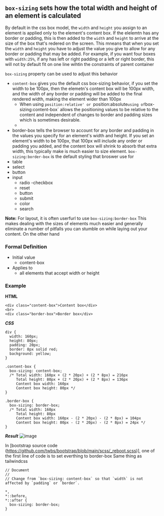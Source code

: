 ## `box-sizing` sets how the total width and height of an element is calculated
By default in the css box model, the `width` and `height` you assign to an element is applied only to the element's content box. If the elelemtn has any border or padding, this is then added to the `width` and `height` to arrive at the size of the box that's redered on the screen. This mneans that when you set the `width` and `height` you have to adjust the value you give to allow for any border or padding that may be added. For example, if you want four boxes with `width:25%`, if any has left or right padding or a left or right border, this will not by default fit on one line wihtin the constraints of parent container

`box-sizing` property can be used to adjust this behavior
- `content-box` gives you the default css box-sizing behavior, if you set the width to be 100px, then the elemetn's content box will be 100px width, and the width of any border or padding will be added to the final rendered width, making the element wider than 100px
  - When using `position:relative' or `position:absolute` using of `box-sizing:content-box` allows the positioning values to be relative to the content and independent of changes to border and padding sizes which is sometimes desirable.
  -  
- border-box tells the browser to account for any border and padding in the values you specify for an element's width and height. If you set an element's width to be 100px, that 100px will include any order or padding you added, and the content box will shrink to absorb that extra width, this typically make is much easier to size element. `box-sizing:border-box` is the default styling that broswer use for 
 - table
 - select
 - button
 - input
   - radio
    -checkbox
    - reset
    - button
    - submit
    - color
    - search 

**Note:** For layout, it is often userfurl to use `box-sizing:border-box` This makes dealing with the sizes of elements much easier and generally eliminate a number of pitfalls you can stumble on while laying out your content. On the other hand

### Formal Definition
- Initial value
  - content-box   
- Applies to
  - all elements that accept width or height 

### Example
 **HTML**
 ```
 <div class="content-box">Content box</div>
<br>
<div class="border-box">Border box</div>
 ```
 ***CSS***
```
div {
  width: 160px;
  height: 80px;
  padding: 20px;
  border: 8px solid red;
  background: yellow;
}

.content-box {
  box-sizing: content-box;
  /* Total width: 160px + (2 * 20px) + (2 * 8px) = 216px
     Total height: 80px + (2 * 20px) + (2 * 8px) = 136px
     Content box width: 160px
     Content box height: 80px */
}

.border-box {
  box-sizing: border-box;
  /* Total width: 160px
     Total height: 80px
     Content box width: 160px - (2 * 20px) - (2 * 8px) = 104px
     Content box height: 80px - (2 * 20px) - (2 * 8px) = 24px */
}

```
***Result***
![image](https://user-images.githubusercontent.com/12564206/131061567-8d55c183-7904-440a-a917-0bc168ba2f5a.png)

In [bootstrap source code (https://github.com/twbs/bootstrap/blob/main/scss/_reboot.scss)], one of the first line of code is to set everthing to border-box
Same thing as tailwindcss
```
// Document
//
// Change from `box-sizing: content-box` so that `width` is not affected by `padding` or `border`.

*,
*::before,
*::after {
  box-sizing: border-box;
}

```
